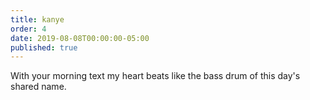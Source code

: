 ```yaml
---
title: kanye
order: 4
date: 2019-08-08T00:00:00-05:00
published: true
---
```


With your morning text
my heart beats like the bass drum
of this day's shared name.
